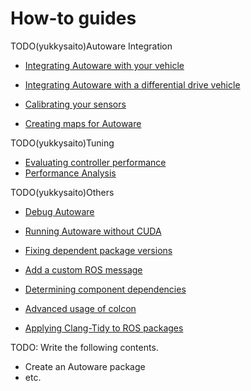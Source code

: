 # How-to guides

TODO(yukkysaito)Autoware Integration

- [Integrating Autoware with your vehicle](integrating-autoware-with-your-vehicle.md)
- [Integrating Autoware with a differential drive vehicle](integrating-autoware-with-a-diff-drive-vehicle.md)

- [Calibrating your sensors](calibrating-your-sensors.md)

- [Creating maps for Autoware](creating-maps-for-autoware/index.md)

TODO(yukkysaito)Tuning

- [Evaluating controller performance](evaluating-controller-performance.md)
- [Performance Analysis](performance_analysis.md)

TODO(yukkysaito)Others

- [Debug Autoware](debug-autoware.md)
- [Running Autoware without CUDA](running-autoware-without-cuda.md)

- [Fixing dependent package versions](fixing-dependent-package-versions.md)
- [Add a custom ROS message](add-a-custom-ros-message.md)

- [Determining component dependencies](determining-component-dependencies.md)
- [Advanced usage of colcon](advanced-usage-of-colcon.md)
- [Applying Clang-Tidy to ROS packages](applying-clang-tidy-to-ros-packages.md)

TODO: Write the following contents.

- Create an Autoware package
- etc.
